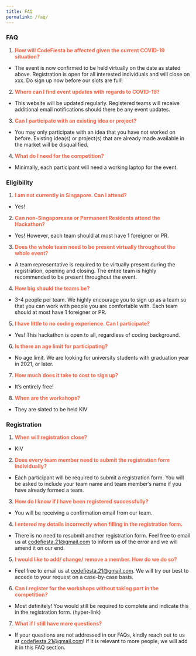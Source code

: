 ```yaml
---
title: FAQ
permalink: /faq/
---
```


### **FAQ**

1. <b style="color:Tomato">How will CodeFiesta be affected given the current COVID-19 situation?</b>
- The event is now confirmed to be held virtually on the date as stated above. Registration is open for all interested individuals and will close on xxx. Do sign up now before our slots are full!

2. <b style="color:Tomato">Where can I find event updates with regards to COVID-19?</b>
- This website will be updated regularly. Registered teams will receive additional email notifications should there be any event updates.

3. <b style="color:Tomato">Can I participate with an existing idea or project?</b>
- You may only participate with an idea that you have not worked on before. Existing idea(s) or project(s) that are already made available in the market will be disqualified.

4. <b style="color:Tomato">What do I need  for the competition?</b>
- Minimally, each participant will need a working laptop for the event. 


### **Eligibility**

1. <b style="color:Tomato">I am not currently in Singapore. Can I attend?</b>
- Yes! 

2. <b style="color:Tomato">Can non-Singaporeans or Permanent Residents attend the Hackathon?</b>
- Yes! However, each team should at most have 1 foreigner or PR.

3. <b style="color:Tomato">Does the whole team need to be present virtually throughout the whole event?</b>
- A team representative is required to be virtually present during the registration, opening and closing. The entire team is highly recommended to be present throughout the event.

4. <b style="color:Tomato">How big should the teams be?</b>
- 3-4 people per team. We highly encourage you to sign up as a team so that you can work with people you are comfortable with. Each team should at most have 1 foreigner or PR.

5. <b style="color:Tomato">I have little to no coding experience. Can I participate?</b>
- Yes! This hackathon is open to all, regardless of coding background.

6. <b style="color:Tomato">Is there an age limit for participating?</b>
- No age limit. We are looking for university students with graduation year in 2021, or later. 

7. <b style="color:Tomato">How much does it take to cost to sign up?</b>
- It’s entirely free! 

8. <b style="color:Tomato">When are the workshops?</b>
- They are slated to be held KIV

### **Registration**

1. <b style="color:Tomato">When will registration close?</b>
- KIV

2. <b style="color:Tomato">Does every team member need to submit the registration form individually?</b>
- Each participant will be required to submit a registration form. You will be asked to include your team name and team member’s name if you have already formed a team.

3. <b style="color:Tomato">How do I know if I have been registered successfully?</b>
- You will be receiving a confirmation email from our team.

4. <b style="color:Tomato">I entered my details incorrectly when filling in the registration form.</b>
- There is no need to resubmit another registration form. Feel free to email us at codefiesta.21@gmail.com to inform us of the error and we will amend it on our end.

5. <b style="color:Tomato">I would like to add/ change/ remove a member. How do we do so?</b>
- Feel free to email us at codefiesta.21@gmail.com. We will try our best to accede to your request on a case-by-case basis.

6. <b style="color:Tomato">Can I register for the workshops without taking part in the competition?</b>
- Most definitely! You would still be required to complete and indicate this in the registration form. (hyper-link)

7. <b style="color:Tomato">What if I still have more questions?</b>
- If your questions are not addressed in our FAQs, kindly reach out to us at codefiesta.21@gmail.com! If it is relevant to more people, we will add it in this FAQ section.

